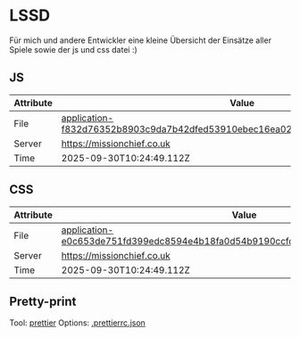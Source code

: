 # LSSD

Für mich und andere Entwickler eine kleine Übersicht der Einsätze aller Spiele sowie der js und css datei :)

<!-- automated -->

## JS

| Attribute | Value                                                                                                                                                                                                |
| --------- | ---------------------------------------------------------------------------------------------------------------------------------------------------------------------------------------------------- |
| File      | [application-f832d76352b8903c9da7b42dfed53910ebec16ea021c50b449ee27dfd174730d.js](https://missionchief.co.uk/assets/application-f832d76352b8903c9da7b42dfed53910ebec16ea021c50b449ee27dfd174730d.js) |
| Server    | https://missionchief.co.uk                                                                                                                                                                           |
| Time      | 2025-09-30T10:24:49.112Z                                                                                                                                                                             |

## CSS

| Attribute | Value                                                                                                                                                                                                  |
| --------- | ------------------------------------------------------------------------------------------------------------------------------------------------------------------------------------------------------ |
| File      | [application-e0c653de751fd399edc8594e4b18fa0d54b9190ccfdc5d7811d2750cb790cf54.css](https://missionchief.co.uk/assets/application-e0c653de751fd399edc8594e4b18fa0d54b9190ccfdc5d7811d2750cb790cf54.css) |
| Server    | https://missionchief.co.uk                                                                                                                                                                             |
| Time      | 2025-09-30T10:24:49.112Z                                                                                                                                                                               |

## Pretty-print

Tool: [prettier](https://prettier.io)
Options: [.prettierrc.json](./.prettierrc.json)

<!-- /automated -->
